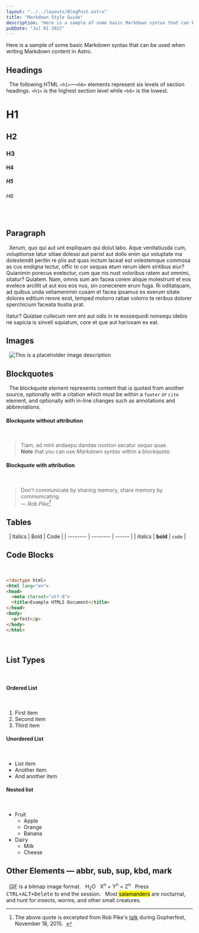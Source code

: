 ```yaml
---
layout: "../../layouts/BlogPost.astro"
title: "Markdown Style Guide"
description: "Here is a sample of some basic Markdown syntax that can be used when writing Markdown content in Astro."
pubDate: "Jul 01 2022"
---
```


Here is a sample of some basic Markdown syntax that can be used when writing Markdown content in Astro.
&nbsp;
## Headings
&nbsp;
The following HTML `<h1>`—`<h6>` elements represent six levels of section headings. `<h1>` is the highest section level while `<h6>` is the lowest.
&nbsp;
# H1
## H2
### H3
#### H4
##### H5
###### H6
&nbsp;
## Paragraph
&nbsp;
Xerum, quo qui aut unt expliquam qui dolut labo. Aque venitatiusda cum, voluptionse latur sitiae dolessi aut parist aut dollo enim qui voluptate ma dolestendit peritin re plis aut quas inctum laceat est volestemque commosa as cus endigna tectur, offic to cor sequas etum rerum idem sintibus eiur? Quianimin porecus evelectur, cum que nis nust voloribus ratem aut omnimi, sitatur? Quiatem. Nam, omnis sum am facea corem alique molestrunt et eos evelece arcillit ut aut eos eos nus, sin conecerem erum fuga. Ri oditatquam, ad quibus unda veliamenimin cusam et facea ipsamus es exerum sitate dolores editium rerore eost, temped molorro ratiae volorro te reribus dolorer sperchicium faceata tiustia prat.

Itatur? Quiatae cullecum rem ent aut odis in re eossequodi nonsequ idebis ne sapicia is sinveli squiatum, core et que aut hariosam ex eat.
&nbsp;
## Images
&nbsp;
![This is a placeholder image description](/placeholder-social.jpg)
&nbsp;
## Blockquotes
&nbsp;
The blockquote element represents content that is quoted from another source, optionally with a citation which must be within a `footer` or `cite` element, and optionally with in-line changes such as annotations and abbreviations.
&nbsp;
#### Blockquote without attribution
&nbsp;
> Tiam, ad mint andaepu dandae nostion secatur sequo quae.  
> **Note** that you can use *Markdown syntax* within a blockquote.
&nbsp;
#### Blockquote with attribution
&nbsp;
> Don't communicate by sharing memory, share memory by communicating.<br>
> — <cite>Rob Pike[^1]</cite>

[^1]: The above quote is excerpted from Rob Pike's [talk](https://www.youtube.com/watch?v=PAAkCSZUG1c) during Gopherfest, November 18, 2015.
&nbsp;
## Tables
&nbsp;
| Italics   | Bold     | Code   |
| --------  | -------- | ------ |
| *italics* | **bold** | `code` |
&nbsp;
## Code Blocks
&nbsp;

```html
<!doctype html>
<html lang="en">
<head>
  <meta charset="utf-8">
  <title>Example HTML5 Document</title>
</head>
<body>
  <p>Test</p>
</body>
</html>
```
&nbsp;

## List Types
&nbsp;
#### Ordered List
&nbsp;
1. First item
2. Second item
3. Third item
&nbsp;
#### Unordered List
&nbsp;
* List item
* Another item
* And another item
&nbsp;
#### Nested list
&nbsp;
* Fruit
  * Apple
  * Orange
  * Banana
* Dairy
  * Milk
  * Cheese
&nbsp;
## Other Elements — abbr, sub, sup, kbd, mark
&nbsp;
<abbr title="Graphics Interchange Format">GIF</abbr> is a bitmap image format.
&nbsp;
H<sub>2</sub>O
&nbsp;
X<sup>n</sup> + Y<sup>n</sup> = Z<sup>n</sup>
&nbsp;
Press <kbd><kbd>CTRL</kbd>+<kbd>ALT</kbd>+<kbd>Delete</kbd></kbd> to end the session.
&nbsp;
Most <mark>salamanders</mark> are nocturnal, and hunt for insects, worms, and other small creatures.
